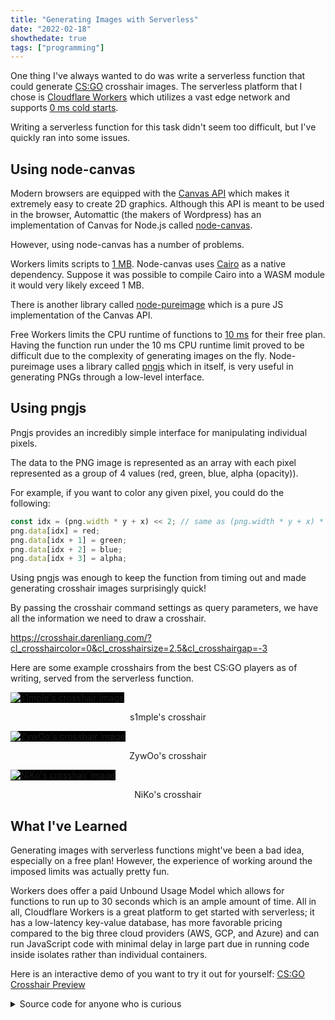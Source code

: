 ```yaml
---
title: "Generating Images with Serverless"
date: "2022-02-18"
showthedate: true
tags: ["programming"]
---
```


One thing I've always wanted to do was write a serverless function that could generate
[CS:GO](https://counter-strike.net/) crosshair images. The serverless platform that I chose
is [Cloudflare Workers](https://workers.cloudflare.com/)
which utilizes a vast edge network and
supports [0 ms cold starts](https://blog.cloudflare.com/eliminating-cold-starts-with-cloudflare-workers/).

Writing a serverless function for this task didn't seem too difficult, but I've quickly ran into some issues.

## Using node-canvas

Modern browsers are equipped with the [Canvas API](https://developer.mozilla.org/en-US/docs/Web/API/Canvas_API) which
makes it extremely easy to create 2D graphics. Although this API is meant to be used in the browser, Automattic
(the makers of Wordpress) has an implementation of Canvas for Node.js
called [node-canvas](https://github.com/Automattic/node-canvas).

However, using node-canvas has a number of problems.

Workers limits scripts to [1 MB](https://developers.cloudflare.com/workers/platform/limits#script-size). Node-canvas
uses [Cairo](https://www.cairographics.org/) as a native dependency. Suppose it was possible to compile Cairo into a
WASM module it would very likely exceed 1 MB.

There is another library called [node-pureimage](https://github.com/joshmarinacci/node-pureimage) which is a pure JS
implementation of the Canvas API.

Free Workers limits the CPU runtime of functions
to [10 ms](https://developers.cloudflare.com/workers/platform/limits#cpu-runtime)
for their free plan. Having the function run under the 10 ms CPU runtime limit proved to be difficult due to the
complexity of generating images on the fly. Node-pureimage uses a library
called [pngjs](https://github.com/lukeapage/pngjs) which in itself, is very useful in generating PNGs through a
low-level interface.

## Using pngjs

Pngjs provides an incredibly simple interface for manipulating individual pixels.

The data to the PNG image is represented as an array with each pixel represented as a group of 4 values
(red, green, blue, alpha (opacity)).

For example, if you want to color any given pixel, you could do the following:

```js
const idx = (png.width * y + x) << 2; // same as (png.width * y + x) * 4
png.data[idx] = red;
png.data[idx + 1] = green;
png.data[idx + 2] = blue;
png.data[idx + 3] = alpha;
```

Using pngjs was enough to keep the function from timing out and made generating crosshair images surprisingly quick!

By passing the crosshair command settings as query parameters, we have all the information we need to draw a crosshair.

https://crosshair.darenliang.com/?cl_crosshaircolor=0&cl_crosshairsize=2.5&cl_crosshairgap=-3

Here are some example crosshairs from the best CS:GO players as of writing, served from the serverless function.

<style>
@media (prefers-color-scheme: light) {
    img {
        background-color: black;
    }
}
</style>

![s1mple's crosshair image](https://crosshair.darenliang.com/?cl_crosshairalpha=255&cl_crosshaircolor=4&cl_crosshairdot=1&cl_crosshairgap=-2&cl_crosshairsize=1&cl_crosshairstyle=5&cl_crosshairusealpha=1&cl_crosshairthickness=0&cl_crosshair_drawoutline=0&cl_crosshair_sniper_width=1&cl_crosshaircolor_r=1&cl_crosshaircolor_g=0&cl_crosshaircolor_b=255)

<p align="center">s1mple's crosshair</p>

![ZywOo's crosshair image](https://crosshair.darenliang.com/?cl_crosshair_drawoutline=0&cl_crosshair_sniper_width=1&cl_crosshairalpha=200&cl_crosshaircolor=4&cl_crosshaircolor_b=50&cl_crosshaircolor_g=250&cl_crosshaircolor_r=50&cl_crosshairdot=0&cl_crosshairgap=-2&cl_crosshairsize=2&cl_crosshairstyle=4&cl_crosshairthickness=1)

<p align="center">ZywOo's crosshair</p>

![NiKo's crosshair image](https://crosshair.darenliang.com/?cl_crosshairalpha=255&cl_crosshaircolor=5&cl_crosshairdot=0&cl_crosshairgap=-4&cl_crosshairsize=1&cl_crosshairstyle=4&cl_crosshairthickness=1&cl_crosshair_drawoutline=0&cl_crosshair_sniper_width=1&cl_crosshaircolor_r=255&cl_crosshaircolor_g=255&cl_crosshaircolor_b=255)

<p align="center">NiKo's crosshair</p>

## What I've Learned

Generating images with serverless functions might've been a bad idea, especially on a free plan! However, the experience
of working around the imposed limits was actually pretty fun.

Workers does offer a paid Unbound Usage Model which allows for functions to run up to 30 seconds which is an ample
amount of time. All in all, Cloudflare Workers is a great platform to get started with serverless; it has a low-latency
key-value database, has more favorable pricing compared to the big three cloud providers (AWS, GCP, and Azure) and can
run JavaScript code with minimal delay in large part due in running code inside isolates rather than individual
containers.

Here is an interactive demo of you want to try it out for
yourself: [CS:GO Crosshair Preview](/demos/csgo-crosshair-preview/)

<details>
<summary>Source code for anyone who is curious</summary>

```js {linenos=table}
/**
 * Import pngjs library
 * https://github.com/lukeapage/pngjs
 */
const PNG = require("pngjs").PNG;

/**
 * Headers used
 */
const headers = {
    "Content-Type": "image/png",
    "Content-Disposition": "inline; filename=\"crosshair.png\"",
    "Cache-Control": "s-maxage=31536000",
    // Used to protect your function from abuse
    // If you want anyone to use it use "*" instead
    "Access-Control-Allow-Origin": "https://www.darenliang.com"
};

/**
 * Dimensions
 */
const [width, height] = [64, 64];
const [centerX, centerY] = [Math.floor(width / 2), Math.floor(height / 2)];

/**
 * Parse str to number
 *
 * @param {string} str: string value
 * @param {number} low: lowest value
 * @param {number} high: highest value
 * @param {number} def: default value
 * @param {number} round: round reciprocal (1 / round precision)
 * @return {number} number value
 */
function parseNum(str, low, high, def, round) {
    let val = parseFloat(str);
    val = isNaN(val) ? def : val;
    if (val < low || high < val) {
        return def;
    }
    return Math.round(val * round) / round;
}

/**
 * Parse str to bool (0 - 1)
 *
 * @param {string} str: string value
 * @param {number} def: default value
 * @return {number} bool value
 */
function parseBool(str, def) {
    const val = parseInt(str) || def;
    if (val < 0 || 1 < val) {
        return def;
    }
    return val;
}

/**
 * Draw rectangle
 *
 * @param {Array<Array<Array<number>>>} pixels: pixels data
 * @param {Array<Array<number>>} coords: [[x0, y0], [x1, y1]]
 * @param {Array<number>} color: [r, g, b, a]
 */
function drawRectangle(pixels, coords, color) {
    for (let y = coords[0][1]; y < coords[1][1]; y++) {
        for (let x = coords[0][0]; x < coords[1][0]; x++) {
            pixels[y][x][0] = color[0]; // red
            pixels[y][x][1] = color[1]; // green
            pixels[y][x][2] = color[2]; // blue
            pixels[y][x][3] = color[3]; // alpha
        }
    }
}

/**
 * Draw outline
 *
 * @param {Array<Array<Array<number>>>} pixels: pixels data
 * @param {Array<Array<number>>} coords: [[x0, y0], [x1, y1]]
 * @param {number} pad: pad size
 */
function drawOutline(pixels, coords, pad) {
    const newCoords = [
        [
            coords[0][0] - pad,
            coords[0][1] - pad
        ],
        [
            coords[1][0] + pad,
            coords[1][1] + pad
        ]
    ];

    drawRectangle(pixels, newCoords, [0, 0, 0, 255]);
}

/**
 * Handle request
 *
 * @param event: event to handle
 * @return {Promise<Response>} response
 */
async function handleRequest(event) {
    const url = new URL(event.request.url);
    const key = new Request(url.toString(), event.request);
    const cache = caches.default;

    /**
     * If response is cached, return cached response
     */
    let response = await cache.match(key);
    if (response) {
        return response;
    }

    const {searchParams} = url;

    /**
     * Basic
     */
    const cl_crosshairthickness = parseNum(searchParams.get("cl_crosshairthickness"), 0.5, 5, 0.5, 2);
    const cl_crosshairgap = parseNum(searchParams.get("cl_crosshairgap"), -2, 5, 0, 1);
    const cl_crosshairsize = parseNum(searchParams.get("cl_crosshairsize"), 1, 10, 5, 1);

    /**
     * Outlines
     */
    const cl_crosshair_drawoutline = parseBool(searchParams.get("cl_crosshair_drawoutline"), 0);
    const cl_crosshair_outlinethickness = parseNum(searchParams.get("cl_crosshair_outlinethickness"), 1, 3, 1, 1);

    /**
     * Dot
     */
    const cl_crosshairdot = parseBool(searchParams.get("cl_crosshairdot"), 0);

    /**
     * Color
     */
    const cl_crosshaircolor = parseNum(searchParams.get("cl_crosshaircolor"), 0, 5, 1, 1);
    const cl_crosshaircolor_r = parseNum(searchParams.get("cl_crosshaircolor_r"), 0, 255, 50, 1);
    const cl_crosshaircolor_g = parseNum(searchParams.get("cl_crosshaircolor_g"), 0, 255, 250, 1);
    const cl_crosshaircolor_b = parseNum(searchParams.get("cl_crosshaircolor_b"), 0, 255, 50, 1);

    /**
     * Alpha
     */
    const cl_crosshairusealpha = parseBool(searchParams.get("cl_crosshairusealpha"), 1);
    const cl_crosshairalpha = parseNum(searchParams.get("cl_crosshairalpha"), 0, 255, 200, 1);
    const crosshairalpha = cl_crosshairusealpha === 1 ? cl_crosshairalpha : 255;

    /**
     * Create crosshair color
     */
    let crosshaircolor;
    switch (cl_crosshaircolor) {
        /**
         * Red
         */
        case 0:
            crosshaircolor = [255, 0, 0, crosshairalpha];
            break;
        /**
         * Green
         */
        case 1:
            crosshaircolor = [0, 255, 0, crosshairalpha];
            break;
        /**
         * Yellow
         */
        case 2:
            crosshaircolor = [255, 255, 0, crosshairalpha];
            break;
        /**
         * Blue
         */
        case 3:
            crosshaircolor = [0, 0, 255, crosshairalpha];
            break;
        /**
         * Light Blue
         */
        case 4:
            crosshaircolor = [0, 255, 255, crosshairalpha];
            break;
        /**
         * Custom
         */
        case 5:
            crosshaircolor = [cl_crosshaircolor_r, cl_crosshaircolor_g, cl_crosshaircolor_b, crosshairalpha];
            break;
    }

    /**
     * T-shaped
     */
    const cl_crosshair_t = parseBool(searchParams.get("cl_crosshair_t"), 0);


    const dot = [[centerX, centerY], [centerX, centerY]];
    /**
     * Thickness dot
     */
    {
        const thickness = cl_crosshairthickness * 2;
        const rb = Math.floor(thickness / 2);
        const lt = thickness - rb;

        dot[0][0] -= lt;
        dot[0][1] -= lt;
        dot[1][0] += rb;
        dot[1][1] += rb;
    }

    /**
     * Prefill pixels
     */
    const pixels = [];
    for (let i = 0; i < height; i++) {
        pixels[i] = [];
        for (let j = 0; j < width; j++) {
            pixels[i][j] = [];
            for (let k = 0; k < 4; k++) {
                pixels[i][j][k] = 0;
            }
        }
    }

    /**
     * Crosshair coordinates
     */
    const topBase = dot[0][1] - 4 - cl_crosshairgap;
    const bottomBase = dot[1][1] + 4 + cl_crosshairgap;
    const leftBase = dot[0][0] - 4 - cl_crosshairgap;
    const rightBase = dot[1][0] + 4 + cl_crosshairgap;
    const crosshair = [
        [[dot[0][0], topBase - cl_crosshairsize * 2], [dot[1][0], topBase]],       // top
        [[dot[0][0], bottomBase], [dot[1][0], bottomBase + cl_crosshairsize * 2]], // bottom
        [[leftBase - cl_crosshairsize * 2, dot[0][1]], [leftBase, dot[1][1]]],     // left
        [[rightBase, dot[0][1]], [rightBase + cl_crosshairsize * 2, dot[1][1]]],   // right
    ];

    /**
     * Color dot
     */
    if (cl_crosshairdot === 1) {
        /**
         * Dot outline
         */
        if (cl_crosshair_drawoutline === 1) {
            drawOutline(pixels, dot, cl_crosshair_outlinethickness);
        }

        drawRectangle(pixels, dot, crosshaircolor);
    }

    /**
     * Color crosshair
     */
    for (const [i, el] of crosshair.entries()) {
        /**
         * Check for T crosshair
         */
        if (cl_crosshair_t === 1 && i === 0) {
            continue;
        }

        /**
         * Crosshair outline
         */
        if (cl_crosshair_drawoutline === 1) {
            drawOutline(pixels, el, cl_crosshair_outlinethickness);
        }

        /**
         * Crosshair part
         */
        drawRectangle(pixels, el, crosshaircolor);
    }


    /**
     * Init PNG
     */
    const png = new PNG({
        width: width,
        height: height,
        bitDepth: 8,
        colorType: 6,
        inputColorType: 6,
        inputHasAlpha: true,
    });

    /**
     * Raster crosshair
     */
    for (let y = 0; y < png.height; y++) {
        for (let x = 0; x < png.width; x++) {
            const idx = (png.width * y + x) << 2;
            png.data[idx] = pixels[y][x][0];
            png.data[idx + 1] = pixels[y][x][1];
            png.data[idx + 2] = pixels[y][x][2];
            png.data[idx + 3] = pixels[y][x][3];
        }
    }

    /**
     * Write out buffer and cache response
     */
    const buffer = PNG.sync.write(png);
    response = new Response(buffer, {headers});
    event.waitUntil(cache.put(key, response.clone()));
    return response;
}

addEventListener("fetch", event => {
    switch (event.request.method) {
        case "GET":
            return event.respondWith(handleRequest(event));
    }
});
```

</details>

